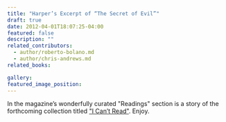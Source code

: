 ```yaml
---
title: "Harper’s Excerpt of “The Secret of Evil”"
draft: true
date: 2012-04-01T18:07:25-04:00
featured: false
description: ""
related_contributors:
  - author/roberto-bolano.md
  - author/chris-andrews.md
related_books:

gallery:
featured_image_position: 
---
```


In the magazine’s wonderfully curated "Readings" section is a story of the forthcoming collection titled ["I Can’t Read"](http://harpers.org/archive/2012/04/0083853). Enjoy.

